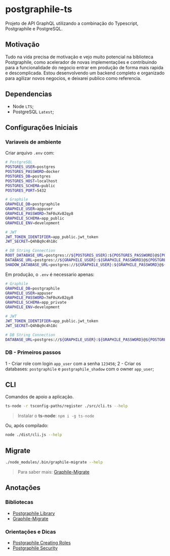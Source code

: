 # postgraphile-ts

Projeto de API GraphQL utilizando a combinação do Typescript, Postgraphile e PostgreSQL.

## Motivação

Tudo na vida precisa de motivação e vejo muito potencial na biblioteca Postgraphile, como acelerador de novas implementações e contribuindo para a funcionalidade do negocio entrar em produção de forma mais rapida e descomplicada.
Estou desenvolvendo um backend completo e organizado para agilizar novos negocios, e deixarei publico como referencia.

## Dependencias

-   Node `LTS`;
-   PostgreSQL `Latest`;

## Configurações Iniciais

### Variaveis de ambiente

Criar arquivo `.env` com:

```sh
# PostgreSQL
POSTGRES_USER=postgres
POSTGRES_PASSWORD=docker
POSTGRES_DB=postgres
POSTGRES_HOST=localhost
POSTGRES_SCHEMA=public
POSTGRES_PORT=5432

# Graphile
GRAPHILE_DB=postgraphile
GRAPHILE_USER=appuser
GRAPHILE_PASSWORD=7mF0uXv82qy8
GRAPHILE_SCHEMA=app_public
GRAPHILE_ENV=development

# JWT
JWT_TOKEN_IDENTIFIER=app_public.jwt_token
JWT_SECRET=Q4hBq9c4h18c

# DB String Connection
ROOT_DATABASE_URL=postgres://${POSTGRES_USER}:${POSTGRES_PASSWORD}@${POSTGRES_HOST}:${POSTGRES_PORT}/${POSTGRES_DB}
DATABASE_URL=postgres://${GRAPHILE_USER}:${GRAPHILE_PASSWORD}@${POSTGRES_HOST}:${POSTGRES_PORT}/${GRAPHILE_DB}
SHADOW_DATABASE_URL=postgres://${GRAPHILE_USER}:${GRAPHILE_PASSWORD}@${POSTGRES_HOST}:${POSTGRES_PORT}/${GRAPHILE_DB}_shadow

```

Em produção, o `.env` é necessario apenas:

```sh
# Graphile
GRAPHILE_DB=postgraphile
GRAPHILE_USER=appuser
GRAPHILE_PASSWORD=7mF0uXv82qy8
GRAPHILE_SCHEMA=app_private
GRAPHILE_ENV=development

# JWT
JWT_TOKEN_IDENTIFIER=app_public.jwt_token
JWT_SECRET=Q4hBq9c4h18c

# DB String Connection
DATABASE_URL=postgres://${GRAPHILE_USER}:${GRAPHILE_PASSWORD}@${POSTGRES_HOST}:${POSTGRES_PORT}/${GRAPHILE_DB}
```

### DB - Primeiros passos

1 - Criar role com login `app_user` com a senha `123456`;
2 - Criar os databases: `postgraphile` e `postgraphile_shadow` com o owner `app_user`;

## CLI

Comandos de apoio a aplicação.

```sh
ts-node -r tsconfig-paths/register ./src/cli.ts --help
```

> Instalar o **ts-node**: `npm i -g ts-node`

Ou, após compilado:

```sh
node ./dist/cli.js --help
```

## Migrate

```sh
./node_modules/.bin/graphile-migrate --help
```

> Para saber mais: [Graphile-Migrate](https://github.com/graphile/migrate)

## Anotações

### Bibliotecas

-   [Postgraphile Library](https://www.graphile.org/postgraphile/usage-library/)
-   [Graphile-Migrate](https://github.com/graphile/migrate)

### Orientações e Dicas

-   [Postgraphile Creating Roles](https://www.graphile.org/postgraphile/required-knowledge/#creating-roles)
-   [Postgraphile Security](https://www.graphile.org/postgraphile/security/)
